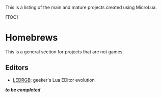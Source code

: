 This is a listing of the main and mature projects created using MicroLua.

[TOC]


Homebrews
=========

This is a general section for projects that are not games.

Editors
-------

* [LEDRGB](LEDRGB): geeker's Lua EDitor evolution

___to be completed___